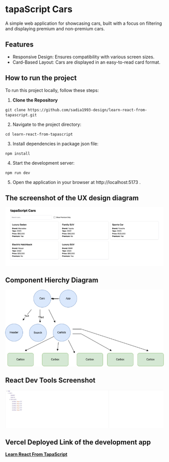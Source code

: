 # tapaScript Cars

A simple web application for showcasing cars, built with a focus on filtering and displaying premium and non-premium cars. 

## Features

- Responsive Design: Ensures compatibility with various screen sizes.
- Card-Based Layout: Cars are displayed in an easy-to-read card format.

## How to run the project

To run this project locally, follow these steps:

1. **Clone the Repository**  

``` 
git clone https://github.com/sadia1993-design/learn-react-from-tapascript.git
```

2. Navigate to the project directory:

``` 
cd learn-react-from-tapascript
```

3. Install dependencies in package json file:

``` 
npm install
```

4. Start the development server:

``` 
npm run dev
```

5. Open the application in your browser at http://localhost:5173 .


## The screenshot of the UX design diagram

![tapaScript Cars](./cars.png)

## Component Hierchy Diagram

![ Car app hierchy diagram ](./component_hierchy_diagram.drawio.png)

## React Dev Tools Screenshot

![ React Dev Tool ](./react_dev_tool.jpg)

## Vercel Deployed Link of the development app
**[Learn React From TapaScript](https://learn-react-from-tapascript.vercel.app/)**




